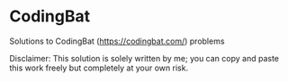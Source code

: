 # CodingBat
Solutions to CodingBat (https://codingbat.com/) problems

Disclaimer: This solution is solely written by me; you can copy and paste this work freely but completely at your own risk.
